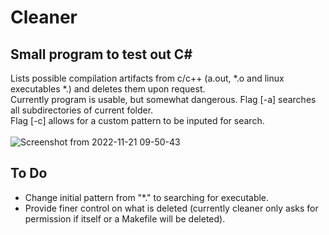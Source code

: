 # Cleaner

## Small program to test out C#

Lists possible compilation artifacts from c/c++ (a.out, *.o and linux executables *.) and deletes them upon request.<br>
Currently program is usable, but somewhat dangerous.
Flag [-a] searches all subdirectories of current folder.<br>
Flag [-c] allows for a custom pattern to be inputed for search.<br>
<br>
![Screenshot from 2022-11-21 09-50-43](https://user-images.githubusercontent.com/71012028/203006402-e0fb4e07-6d34-4e0a-a696-b8069ef01754.png)
<br>

## To Do

- Change initial pattern from "*." to searching for executable.
- Provide finer control on what is deleted (currently cleaner only asks for permission if itself or a Makefile will be deleted).
